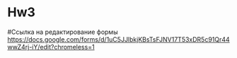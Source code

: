 # Hw3
#Ссылка на редактирование формы
https://docs.google.com/forms/d/1uC5JJlbkjKBsTsFJNV17T53xDR5c91Qr44wwZ4rj-iY/edit?chromeless=1
